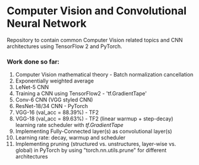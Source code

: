 # Computer Vision and Convolutional Neural Network

Repository to contain common Computer Vision related topics and CNN architectures using TensorFlow 2 and PyTorch.


### Work done so far:
1. Computer Vision mathematical theory - Batch normalization cancellation
2. Exponentially weighted average
3. LeNet-5 CNN
4. Training a CNN using TensorFlow2 - 'tf.GradientTape'
5. Conv-6 CNN (VGG styled CNN)
6. ResNet-18/34 CNN - PyTorch
7. VGG-16 (val_acc = 88.39%) - TF2
8. VGG-18 (val_acc = 89.63%) - TF2 (linear warmup + step-decay) learning rate scheduler with _tf.GradientTape_
9. Implementing Fully-Connected layer(s) as convolutional layer(s)
10. Learning rate: decay, warmup and scheduler
11. Implementing pruning (structured vs. unstructures, layer-wise vs. global) in PyTorch by using "torch.nn.utils.prune" for different architectures
